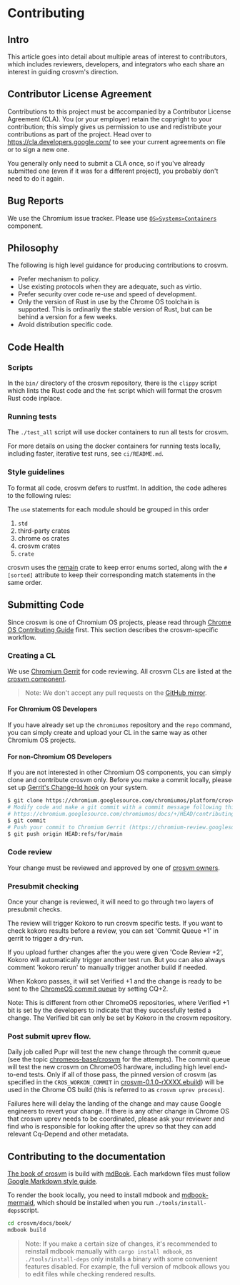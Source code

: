# Contributing

## Intro

This article goes into detail about multiple areas of interest to contributors,
which includes reviewers, developers, and integrators who each share an interest
in guiding crosvm's direction.

## Contributor License Agreement

Contributions to this project must be accompanied by a Contributor License
Agreement (CLA). You (or your employer) retain the copyright to your
contribution; this simply gives us permission to use and redistribute your
contributions as part of the project. Head over to
<https://cla.developers.google.com/> to see your current agreements on file or
to sign a new one.

You generally only need to submit a CLA once, so if you've already submitted one
(even if it was for a different project), you probably don't need to do it
again.

## Bug Reports

We use the Chromium issue tracker. Please use
[`OS>Systems>Containers`](https://bugs.chromium.org/p/chromium/issues/list?q=component:OS%3ESystems%3EContainers)
component.

## Philosophy

The following is high level guidance for producing contributions to crosvm.

-   Prefer mechanism to policy.
-   Use existing protocols when they are adequate, such as virtio.
-   Prefer security over code re-use and speed of development.
-   Only the version of Rust in use by the Chrome OS toolchain is supported.
    This is ordinarily the stable version of Rust, but can be behind a version
    for a few weeks.
-   Avoid distribution specific code.

## Code Health

### Scripts

In the `bin/` directory of the crosvm repository, there is the `clippy` script
which lints the Rust code and the `fmt` script which will format the crosvm Rust
code inplace.

### Running tests

The `./test_all` script will use docker containers to run all tests for crosvm.

For more details on using the docker containers for running tests locally,
including faster, iterative test runs, see `ci/README.md`.

### Style guidelines

To format all code, crosvm defers to rustfmt. In addition, the code adheres to
the following rules:

The `use` statements for each module should be grouped in this order

1.  `std`
2.  third-party crates
3.  chrome os crates
4.  crosvm crates
5.  `crate`

crosvm uses the [remain](https://github.com/dtolnay/remain) crate to keep error
enums sorted, along with the `#[sorted]` attribute to keep their corresponding
match statements in the same order.

## Submitting Code

Since crosvm is one of Chromium OS projects, please read through
[Chrome OS Contributing Guide] first. This section describes the crosvm-specific
workflow.

[Chrome OS Contributing Guide]: https://chromium.googlesource.com/chromiumos/docs/+/HEAD/contributing.md

### Creating a CL

We use [Chromium Gerrit](https://chromium-review.googlesource.com/) for code
reviewing. All crosvm CLs are listed at the [crosvm component].

> Note: We don't accept any pull requests on the [GitHub mirror].

[Chromium Gerrit]: https://chromium-review.googlesource.com
[crosvm component]: https://chromium-review.googlesource.com/q/project:chromiumos%252Fplatform%252Fcrosvm
[GitHub mirror]: https://github.com/google/crosvm

#### For Chromium OS Developers

If you have already set up the `chromiumos` repository and the `repo` command,
you can simply create and upload your CL in the same way as other Chromium OS
projects.

#### For non-Chromium OS Developers

If you are not interested in other Chromium OS components, you can simply clone
and contribute crosvm only. Before you make a commit locally, please set up
[Gerrit's Change-Id hook] on your system.

[Gerrit's Change-Id hook]: https://gerrit-review.googlesource.com/Documentation/user-changeid.html

```bash
$ git clone https://chromium.googlesource.com/chromiumos/platform/crosvm
# Modify code and make a git commit with a commit message following this rule:
# https://chromium.googlesource.com/chromiumos/docs/+/HEAD/contributing.md#Commit-messages
$ git commit
# Push your commit to Chromium Gerrit (https://chromium-review.googlesource.com/).
$ git push origin HEAD:refs/for/main
```

### Code review

Your change must be reviewed and approved by one of [crosvm owners].

[crosvm owners]: https://chromium.googlesource.com/chromiumos/platform/crosvm/+/HEAD/OWNERS

### Presubmit checking

Once your change is reviewed, it will need to go through two layers of presubmit
checks.

The review will trigger Kokoro to run crosvm specific tests. If you want to
check kokoro results before a review, you can set 'Commit Queue +1' in gerrit to
trigger a dry-run.

If you upload further changes after the you were given 'Code Review +2', Kokoro
will automatically trigger another test run. But you can also always comment
'kokoro rerun' to manually trigger another build if needed.

When Kokoro passes, it will set Verified +1 and the change is ready to be sent
to the
[ChromeOS commit queue](https://chromium.googlesource.com/chromiumos/docs/+/HEAD/contributing.md#send-your-changes-to-the-commit-queue)
by setting CQ+2.

Note: This is different from other ChromeOS repositories, where Verified +1 bit
is set by the developers to indicate that they successfully tested a change. The
Verified bit can only be set by Kokoro in the crosvm repository.

### Post submit uprev flow.

Daily job called Pupr will test the new change through the commit queue (see the
topic
[chromeos-base/crosvm](https://chromium-review.googlesource.com/q/topic:chromeos-base%252Fcrosvm)
for the attempts). The commit queue will test the new crosvm on ChromeOS
hardware, including high level end-to-end tests. Only if all of those pass, the
pinned version of crosvm (as specified in the `CROS_WORKON_COMMIT` in
[crosvm-0.1.0-rXXXX.ebuild](https://chromium.googlesource.com/chromiumos/overlays/chromiumos-overlay/+/main/chromeos-base/crosvm))
will be used in the Chrome OS build (this is referred to as `crosvm uprev
process`).

Failures here will delay the landing of the change and may cause Google
engineers to revert your change. If there is any other change in Chrome OS that
crosvm uprev needs to be coordinated, please ask your reviewer and find who is
responsible for looking after the uprev so that they can add relevant Cq-Depend
and other metadata.

## Contributing to the documentation

[The book of crosvm] is build with [mdBook]. Each markdown files must follow
[Google Markdown style guide].

To render the book locally, you need to install mdbook and [mdbook-mermaid],
which should be installed when you run `./tools/install-deps`script.

```bash
cd crosvm/docs/book/
mdbook build
```

> Note: If you make a certain size of changes, it's recommended to reinstall
> mdbook manually with `cargo install mdbook`, as `./tools/install-deps` only
> installs a binary with some convenient features disabled. For example, the
> full version of mdbook allows you to edit files while checking rendered
> results.

[The book of crosvm]: https://google.github.io/crosvm/
[mdBook]: https://rust-lang.github.io/mdBook/
[Google Markdown style guide]: https://github.com/google/styleguide/blob/gh-pages/docguide/style.md
[mdbook-mermaid]: https://github.com/badboy/mdbook-mermaid
